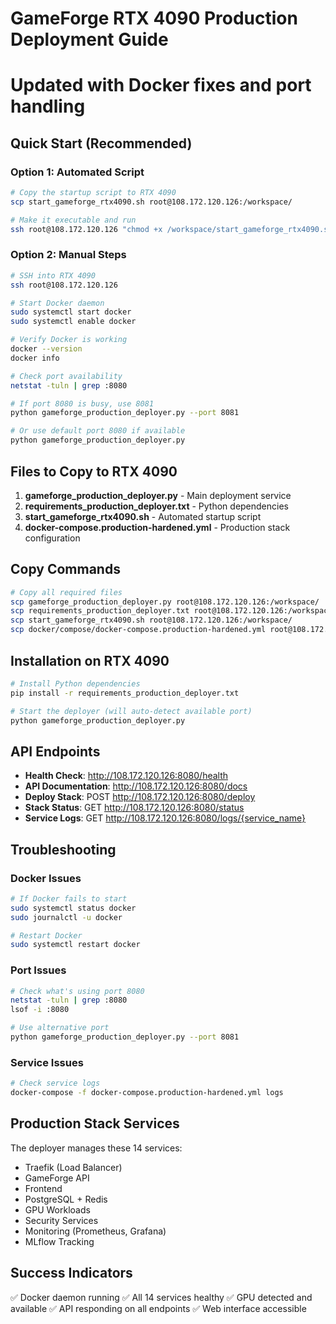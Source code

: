 # GameForge RTX 4090 Production Deployment Guide
# Updated with Docker fixes and port handling

## Quick Start (Recommended)

### Option 1: Automated Script
```bash
# Copy the startup script to RTX 4090
scp start_gameforge_rtx4090.sh root@108.172.120.126:/workspace/

# Make it executable and run
ssh root@108.172.120.126 "chmod +x /workspace/start_gameforge_rtx4090.sh && /workspace/start_gameforge_rtx4090.sh"
```

### Option 2: Manual Steps
```bash
# SSH into RTX 4090
ssh root@108.172.120.126

# Start Docker daemon
sudo systemctl start docker
sudo systemctl enable docker

# Verify Docker is working
docker --version
docker info

# Check port availability
netstat -tuln | grep :8080

# If port 8080 is busy, use 8081
python gameforge_production_deployer.py --port 8081

# Or use default port 8080 if available
python gameforge_production_deployer.py
```

## Files to Copy to RTX 4090

1. **gameforge_production_deployer.py** - Main deployment service
2. **requirements_production_deployer.txt** - Python dependencies  
3. **start_gameforge_rtx4090.sh** - Automated startup script
4. **docker-compose.production-hardened.yml** - Production stack configuration

## Copy Commands
```bash
# Copy all required files
scp gameforge_production_deployer.py root@108.172.120.126:/workspace/
scp requirements_production_deployer.txt root@108.172.120.126:/workspace/
scp start_gameforge_rtx4090.sh root@108.172.120.126:/workspace/
scp docker/compose/docker-compose.production-hardened.yml root@108.172.120.126:/workspace/
```

## Installation on RTX 4090
```bash
# Install Python dependencies
pip install -r requirements_production_deployer.txt

# Start the deployer (will auto-detect available port)
python gameforge_production_deployer.py
```

## API Endpoints
- **Health Check**: http://108.172.120.126:8080/health
- **API Documentation**: http://108.172.120.126:8080/docs
- **Deploy Stack**: POST http://108.172.120.126:8080/deploy
- **Stack Status**: GET http://108.172.120.126:8080/status
- **Service Logs**: GET http://108.172.120.126:8080/logs/{service_name}

## Troubleshooting

### Docker Issues
```bash
# If Docker fails to start
sudo systemctl status docker
sudo journalctl -u docker

# Restart Docker
sudo systemctl restart docker
```

### Port Issues
```bash
# Check what's using port 8080
netstat -tuln | grep :8080
lsof -i :8080

# Use alternative port
python gameforge_production_deployer.py --port 8081
```

### Service Issues
```bash
# Check service logs
docker-compose -f docker-compose.production-hardened.yml logs
```

## Production Stack Services
The deployer manages these 14 services:
- Traefik (Load Balancer)
- GameForge API
- Frontend
- PostgreSQL + Redis
- GPU Workloads
- Security Services
- Monitoring (Prometheus, Grafana)
- MLflow Tracking

## Success Indicators
✅ Docker daemon running
✅ All 14 services healthy
✅ GPU detected and available
✅ API responding on all endpoints
✅ Web interface accessible